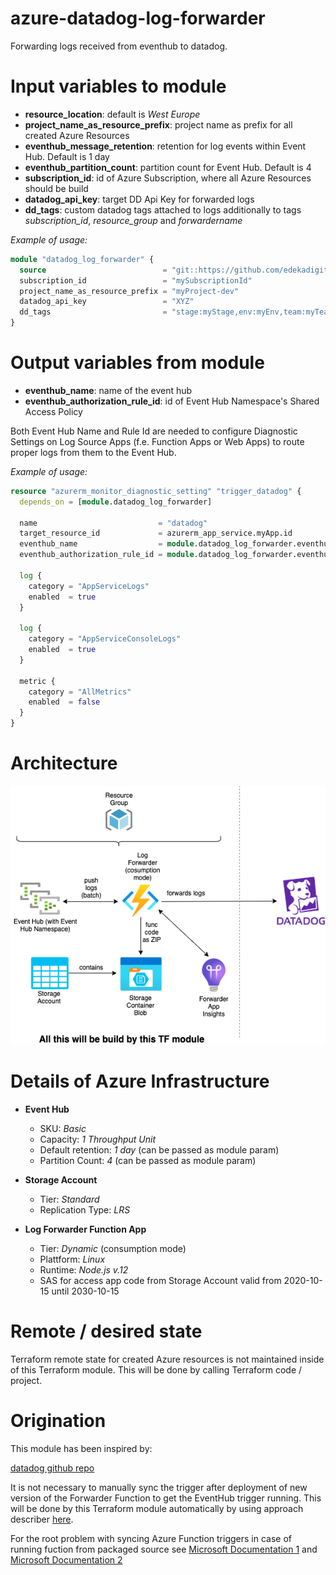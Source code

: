 # azure-datadog-log-forwarder

Forwarding logs received from eventhub to datadog.

# Input variables to module
* __resource_location__: default is _West Europe_
* __project_name_as_resource_prefix__: project name as prefix for all created Azure Resources
* __eventhub_message_retention__: retention for log events within Event Hub. Default is 1 day
* __eventhub_partition_count__: partition count for Event Hub. Default is 4
* __subscription_id__: id of Azure Subscription, where all Azure Resources should be build
* __datadog_api_key__: target DD Api Key for forwarded logs
* __dd_tags__: custom datadog tags attached to logs additionally to tags _subscription_id_, _resource_group_ and _forwardername_

_Example of usage:_

```terraform
module "datadog_log_forwarder" {
  source                          = "git::https://github.com/edekadigital/terraform-azure-modules.git//terraform-azure-datadog-log-forwarder?ref=v0.1.0"
  subscription_id                 = "mySubscriptionId"
  project_name_as_resource_prefix = "myProject-dev"
  datadog_api_key                 = "XYZ"
  dd_tags                         = "stage:myStage,env:myEnv,team:myTeam"
}
```
# Output variables from module
* __eventhub_name__: name of the event hub
* __eventhub_authorization_rule_id__: id of Event Hub Namespace's Shared Access Policy

Both Event Hub Name and Rule Id are needed to configure Diagnostic Settings on Log Source Apps (f.e. Function Apps or Web Apps) to route proper logs from them to the Event Hub.

_Example of usage:_

```terraform
resource "azurerm_monitor_diagnostic_setting" "trigger_datadog" {
  depends_on = [module.datadog_log_forwarder]

  name                           = "datadog"
  target_resource_id             = azurerm_app_service.myApp.id
  eventhub_name                  = module.datadog_log_forwarder.eventhub_name
  eventhub_authorization_rule_id = module.datadog_log_forwarder.eventhub_authorization_rule_id

  log {
    category = "AppServiceLogs"
    enabled  = true
  }

  log {
    category = "AppServiceConsoleLogs"
    enabled  = true
  }

  metric {
    category = "AllMetrics"
    enabled  = false
  }
}
```

# Architecture

![Service Overview](azure-datadog-log-forwarder/azure-dd-log-forwarder.png)

# Details of Azure Infrastructure

* __Event Hub__
    * SKU: _Basic_
    * Capacity: _1 Throughput Unit_
    * Default retention: _1 day_ (can be passed as module param)
    * Partition Count: _4_ (can be passed as module param)


* __Storage Account__
    * Tier: _Standard_
    * Replication Type: _LRS_


* __Log Forwarder Function App__
    * Tier: _Dynamic_ (consumption mode)
    * Plattform: _Linux_
    * Runtime: _Node.js v.12_
    * SAS for access app code from Storage Account valid from 2020-10-15 until 2030-10-15

# Remote / desired state

Terraform remote state for created Azure resources is not maintained inside of this Terraform module. This will be done by calling Terraform code / project.


# Origination

This module has been inspired by:

[datadog github repo](https://github.com/DataDog/datadog-serverless-functions/tree/master/azure/activity_logs_monitoring)

It is not necessary to manually sync the trigger after deployment of new version of the Forwarder Function to get the EventHub trigger running. This will be done by this Terraform module
automatically by using approach describer [here](https://ilhicas.com/2019/08/17/Terraform-local-exec-run-always.html).

For the root problem with syncing Azure Function triggers in case of running fuction from packaged source see [Microsoft Documentation 1](https://docs.microsoft.com/en-us/azure/azure-functions/run-functions-from-deployment-package#enabling-functions-to-run-from-a-package) and [Microsoft Documentation 2](https://docs.microsoft.com/en-us/azure/azure-functions/functions-deployment-technologies#trigger-syncing)
